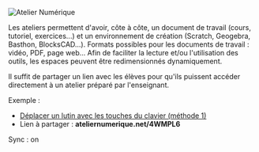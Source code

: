 ![Atelier Numérique](https://www.ateliernumerique.net/img/ateliernumerique.svg)

Les ateliers permettent d'avoir, côte à côte, un document de travail (cours, tutoriel, exercices...) et un environnement de création (Scratch, Geogebra, Basthon, BlocksCAD...). Formats possibles pour les documents de travail : vidéo, PDF, page web... Afin de faciliter la lecture et/ou l'utilisation des outils, les espaces peuvent être redimensionnés dynamiquement.

Il suffit de partager un lien avec les élèves pour qu'ils puissent accéder directement à un atelier préparé par l'enseignant.

Exemple :
* [Déplacer un lutin avec les touches du clavier (méthode 1)](https://www.ateliernumerique.net/4WMPL6) 
* Lien à partager : **ateliernumerique.net/4WMPL6**

Sync : on
 

